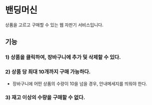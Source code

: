 # 밴딩머신
상품을 고르고 구매할 수 있는 웹 자판기 서비스입니다.
## 기능
### 1) 상품을 클릭하여, 장바구니에 추가 및 삭제할 수 있다.
### 2) 상품 당 최대 10개까지 구매 가능하다.
- 장바구니에 어떤 상품의 수량이 10을 넘을 경우, 안내메세지를 띄워야 한다.
### 3) 재고 이상의 수량을 구매할 수 없다.
